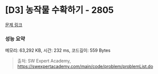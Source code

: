 # [D3] 농작물 수확하기 - 2805 

[문제 링크](https://swexpertacademy.com/main/code/problem/problemDetail.do?contestProbId=AV7GLXqKAWYDFAXB) 

### 성능 요약

메모리: 63,292 KB, 시간: 232 ms, 코드길이: 559 Bytes



> 출처: SW Expert Academy, https://swexpertacademy.com/main/code/problem/problemList.do